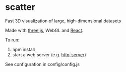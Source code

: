 # scatter
Fast 3D visualization of large, high-dimensional datasets

Made with [three.js](http://threejs.org), WebGL and [React](https://facebook.github.io/react).

To run:

1. npm install
2. start a web server (e.g. [http-server](https://github.com/indexzero/http-server))

See configuration in config/config.js
